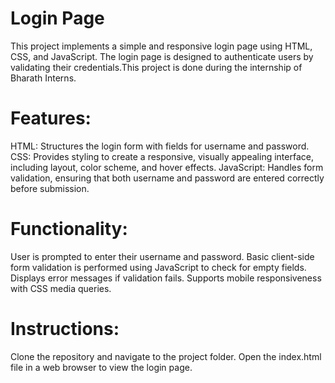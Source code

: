 # Login Page

This project implements a simple and responsive login page using HTML, CSS, and JavaScript. The login page is designed to authenticate users by validating their credentials.This project is done during the internship of Bharath Interns.

# Features:
HTML: Structures the login form with fields for username and password.
CSS: Provides styling to create a responsive, visually appealing interface, including layout, color scheme, and hover effects.
JavaScript: Handles form validation, ensuring that both username and password are entered correctly before submission.

# Functionality:
User is prompted to enter their username and password.
Basic client-side form validation is performed using JavaScript to check for empty fields.
Displays error messages if validation fails.
Supports mobile responsiveness with CSS media queries.

# Instructions:
Clone the repository and navigate to the project folder.
Open the index.html file in a web browser to view the login page.
